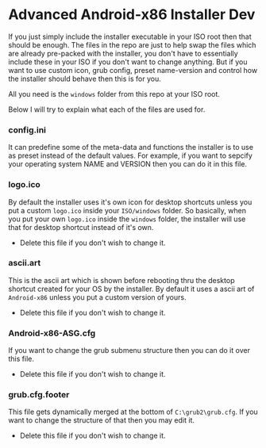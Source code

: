 # Advanced Android-x86 Installer Dev

If you just simply include the installer executable in your ISO root then that should be enough.
The files in the repo are just to help swap the files which are already pre-packed with the installer, you don't have to essentially include these in your ISO if you don't want to change anything. But if you want to use custom icon, grub config, preset name-version and control how the installer should behave then this is for you.

All you need is the `windows` folder from this repo at your ISO root.

Below I will try to explain what each of the files are used for.

### config.ini

It can predefine some of the meta-data and functions the installer is to use as preset instead of the default values.
For example, if you want to sepcify your operating system NAME and VERSION then you can do it in this file.

### logo.ico

By default the installer uses it's own icon for desktop shortcuts unless you put a custom `logo.ico` inside your `ISO/windows` folder.
So basically, when you put your own `logo.ico` inside the `windows` folder, the installer will use that for desktop shortcut instead of it's own.
* Delete this file if you don't wish to change it.

### ascii.art

This is the ascii art which is shown before rebooting thru the desktop shortcut created for your OS by the installer.
By default it uses a ascii art of `Android-x86` unless you put a custom version of yours.
* Delete this file if you don't wish to change it.

### Android-x86-ASG.cfg

If you want to change the grub submenu structure then you can do it over this file.
* Delete this file if you don't wish to change it.

### grub.cfg.footer

This file gets dynamically merged at the bottom of `C:\grub2\grub.cfg`.
If you want to change the structure of that then you may edit it.
* Delete this file if you don't wish to change it.
